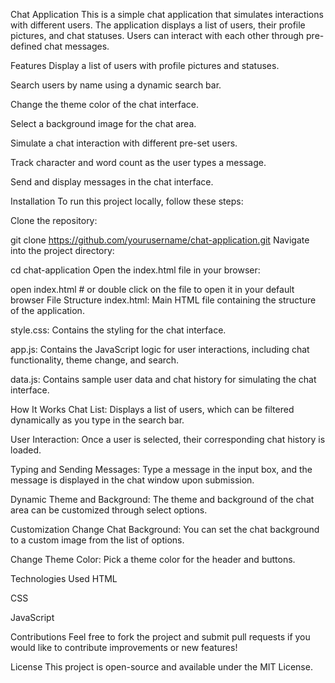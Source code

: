 Chat Application
This is a simple chat application that simulates interactions with different users. The application displays a list of users, their profile pictures, and chat statuses. Users can interact with each other through pre-defined chat messages.

Features
Display a list of users with profile pictures and statuses.

Search users by name using a dynamic search bar.

Change the theme color of the chat interface.

Select a background image for the chat area.

Simulate a chat interaction with different pre-set users.

Track character and word count as the user types a message.

Send and display messages in the chat interface.

Installation
To run this project locally, follow these steps:

Clone the repository:

git clone https://github.com/yourusername/chat-application.git
Navigate into the project directory:

cd chat-application
Open the index.html file in your browser:

open index.html  # or double click on the file to open it in your default browser
File Structure
index.html: Main HTML file containing the structure of the application.

style.css: Contains the styling for the chat interface.

app.js: Contains the JavaScript logic for user interactions, including chat functionality, theme change, and search.

data.js: Contains sample user data and chat history for simulating the chat interface.

How It Works
Chat List: Displays a list of users, which can be filtered dynamically as you type in the search bar.

User Interaction: Once a user is selected, their corresponding chat history is loaded.

Typing and Sending Messages: Type a message in the input box, and the message is displayed in the chat window upon submission.

Dynamic Theme and Background: The theme and background of the chat area can be customized through select options.

Customization
Change Chat Background: You can set the chat background to a custom image from the list of options.

Change Theme Color: Pick a theme color for the header and buttons.

Technologies Used
HTML

CSS

JavaScript

Contributions
Feel free to fork the project and submit pull requests if you would like to contribute improvements or new features!

License
This project is open-source and available under the MIT License.
